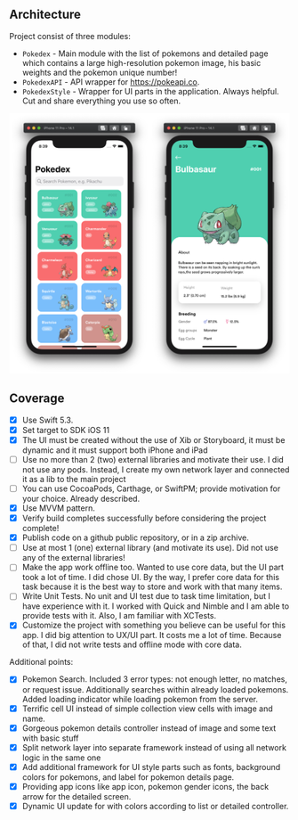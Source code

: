 ## Architecture
Project consist of three modules:
- `Pokedex` - Main module with the list of pokemons and detailed page which contains a large high-resolution pokemon image, his basic weights and the pokemon unique number!   
- `PokedexAPI` - API wrapper for https://pokeapi.co.
- `PokedexStyle` - Wrapper for UI parts in the application. Always helpful. Cut and share everything you use so often.

![](https://github.com/denevik/Pokedex/blob/master/repo_preview.png)

## Coverage
- [X] Use Swift 5.3.
- [X] Set target to SDK iOS 11 
- [X] The UI must be created without the use of Xib or Storyboard, it must be dynamic and it must support both iPhone and iPad 
- [ ] Use no more than 2 (two) external libraries and motivate their use. I did not use any pods. Instead, I create my own network layer and connected it as a lib to the main project
- [ ] You can use CocoaPods, Carthage, or SwiftPM; provide motivation for your choice. Already described.
- [X] Use MVVM pattern.
- [X] Verify build completes successfully before considering the project complete!
- [X] Publish code on a github public repository, or in a zip archive.
- [ ] Use at most 1 (one) external library (and motivate its use). Did not use any of the external libraries!
- [ ] Make the app work offline too. Wanted to use core data, but the UI part took a lot of time. I did chose UI. By the way, I prefer core data for this task because it is the best way to store and work with that many items.
- [ ] Write Unit Tests. No unit and UI test due to task time limitation, but I have experience with it. I worked with Quick and Nimble and I am able to provide tests with it. Also, I am familiar with XCTests.
- [X] Customize the project with something you believe can be useful for this app. I did big attention to UX/UI part. It costs me a lot of time. Because of that, I did not write tests and offline mode with core data.

Additional points:
- [X] Pokemon Search. Included 3 error types: not enough letter, no matches, or request issue. Additionally searches within already loaded pokemons. Added loading indicator while loading pokemon from the server.
- [X] Terrific cell UI instead of simple collection view cells with image and name.
- [X] Gorgeous pokemon details controller instead of image and some text with basic stuff
- [X] Split network layer into separate framework instead of using all network logic in the same one
- [X] Add additional framework for UI style parts such as fonts, background colors for pokemons, and label for pokemon details page.
- [X] Providing app icons like app icon, pokemon gender icons, the back arrow for the detailed screen.
- [X] Dynamic UI update for with colors according to list or detailed controller.
